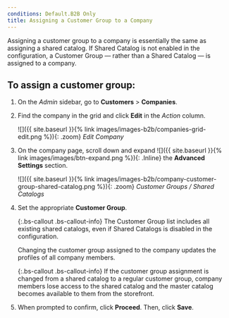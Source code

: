 ```yaml
---
conditions: Default.B2B Only
title: Assigning a Customer Group to a Company
---
```


Assigning a customer group to a company is essentially the same as assigning a shared catalog. If Shared Catalog is not enabled in the configuration, a Customer Group — rather than a Shared Catalog — is assigned to a company.

## To assign a customer group:

1. On the _Admin_ sidebar, go to **Customers** > **Companies**.

1. Find the company in the grid and click **Edit** in the _Action_ column.

    ![]({{ site.baseurl }}{% link images/images-b2b/companies-grid-edit.png %}){: .zoom}
    _Edit Company_

1. On the company page, scroll down and expand ![]({{ site.baseurl }}{% link images/images/btn-expand.png %}){: .Inline} the **Advanced Settings** section.

    ![]({{ site.baseurl }}{% link images/images-b2b/company-customer-group-shared-catalog.png %}){: .zoom}
    _Customer Groups / Shared Catalogs_

1. Set the appropriate **Customer Group**.

    {:.bs-callout .bs-callout-info}
    The Customer Group list includes all existing shared catalogs, even if Shared Catalogs is disabled in the configuration.

    Changing the customer group assigned to the company updates the profiles of all company members.

    {:.bs-callout .bs-callout-info}
    If the customer group assignment is changed from a shared catalog to a regular customer group, company members lose access to the shared catalog and the master catalog becomes available to them from the storefront.

1. When prompted to confirm, click **Proceed**. Then, click **Save**.
